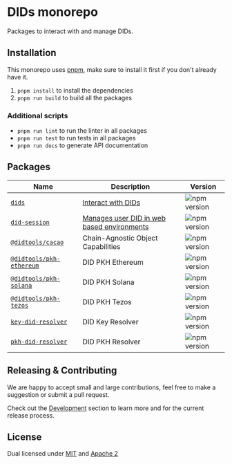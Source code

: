 # DIDs monorepo

Packages to interact with and manage DIDs. 

## Installation

This monorepo uses [pnpm](https://pnpm.io/), make sure to install it first if you don't already have it.

1. `pnpm install` to install the dependencies
1. `pnpm run build` to build all the packages

### Additional scripts

- `pnpm run lint` to run the linter in all packages
- `pnpm run test` to run tests in all packages
- `pnpm run docs` to generate API documentation

## Packages

| Name                                            | Description                                                                                               | Version                                                                      |
| ----------------------------------------------- | --------------------------------------------------------------------------------------------------------- | ---------------------------------------------------------------------------- |
| [`dids`](./packages/dids)                       | [Interact with DIDs](https://developers.ceramic.network/docs/dids/guides/using-with-composedb-client)                         | ![npm version](https://img.shields.io/npm/v/dids.svg)             |
| [`did-session`](./packages/did-session)         | [Manages user DID in web based environments](https://did.js.org/docs/api/modules/did_session)   | ![npm version](https://img.shields.io/npm/v/did-session.svg)        |
| [`@didtools/cacao`](./packages/cacao)           | Chain-Agnostic Object Capabilities                     | ![npm version](https://img.shields.io/npm/v/@didtools/cacao.svg)         |
| [`@didtools/pkh-ethereum`](./packages/pkh-ethereum) | DID PKH Ethereum                                   | ![npm version](https://img.shields.io/npm/v/@didtools/pkh-ethereum.svg)  |
| [`@didtools/pkh-solana`](./packages/pkh-solana)     | DID PKH Solana                                     | ![npm version](https://img.shields.io/npm/v/@didtools/pkh-solana.svg)    |
| [`@didtools/pkh-tezos`](./packages/pkh-tezos)       | DID PKH Tezos                                      | ![npm version](https://img.shields.io/npm/v/@didtools/pkh-tezos.svg)     |
| [`key-did-resolver`](./packages/key-did-resolver)   | DID Key Resolver                                   | ![npm version](https://img.shields.io/npm/v/key-did-resolver.svg)        |
| [`pkh-did-resolver`](./packages/pkh-did-resolver)   | DID PKH Resolver                                   | ![npm version](https://img.shields.io/npm/v/pkh-did-resolver.svg)        |



## Releasing & Contributing

We are happy to accept small and large contributions, feel free to make a suggestion or submit a pull request.

Check out the [Development](./DEVELOPMENT.md) section to learn more and for the current release process. 


## License

Dual licensed under [MIT](LICENSE-MIT) and [Apache 2](LICENSE-APACHE)
